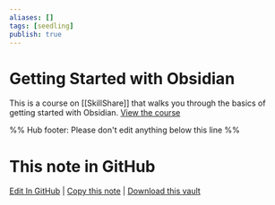 ```yaml
---
aliases: []
tags: [seedling]
publish: true
---
```


# Getting Started with Obsidian

This is a course on [[SkillShare]] that walks you through the basics of getting started with Obsidian. [View the course](https://skl.sh/2Y6DUDM)

%% Hub footer: Please don't edit anything below this line %%

# This note in GitHub

<span class="git-footer">[Edit In GitHub](https://github.dev/obsidian-community/obsidian-hub/blob/main/04%20-%20Guides%2C%20Workflows%2C%20%26%20Courses/Courses/Course%20for%20Getting%20Started%20with%20Obsidian.md "git-hub-edit-note") | [Copy this note](https://raw.githubusercontent.com/obsidian-community/obsidian-hub/main/04%20-%20Guides%2C%20Workflows%2C%20%26%20Courses/Courses/Course%20for%20Getting%20Started%20with%20Obsidian.md "git-hub-copy-note") | [Download this vault](https://github.com/obsidian-community/obsidian-hub/archive/refs/heads/main.zip "git-hub-download-vault") </span>
